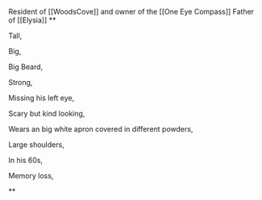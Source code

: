 Resident of [[WoodsCove]] and owner of the [[One Eye Compass]]
Father of [[Elysia]]
**

Tall,

Big,

Big Beard,

Strong,

Missing his left eye, 

Scary but kind looking,

Wears an big white apron covered in different powders,

Large shoulders,

In his 60s,

Memory loss,

**